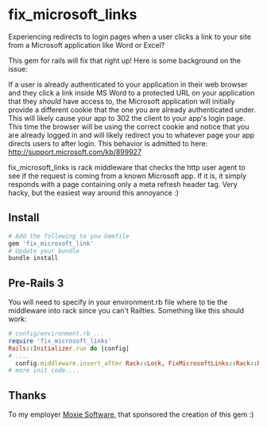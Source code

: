 fix_microsoft_links
===================

Experiencing redirects to login pages when a user clicks a link to your site from a Microsoft application like Word or Excel?

This gem for rails will fix that right up!  Here is some background on the issue:

If a user is already authenticated to your application in their web browser and they click a link inside MS Word to a protected URL on your application that they *should* have access to, the Microsoft application will initially provide a different cookie that the one you are already authenticated under.  This will likely cause your app to 302 the client to your app's login page.  This time the browser will be using the correct cookie and notice that you are already logged in and will likely redirect you to whatever page your app directs users to after login.  This behavior is admitted to here: http://support.microsoft.com/kb/899927

fix_microsoft_links is rack middleware that checks the http user agent to see if the request is coming from a known Microsoft app.  If it is, it simply responds with a page containing only a meta refresh header tag.  Very hacky, but the easiest way around this annoyance :)

## Install 

``` ruby
# Add the following to you Gemfile
gem 'fix_microsoft_link'
# Update your bundle
bundle install
```

## Pre-Rails 3

You will need to specify in your environment.rb file where to tie the middleware into rack since you can't Railties.  Something like this should work:

``` ruby
# config/environment.rb ...
require 'fix_microsoft_links'
Rails::Initializer.run do |config|
# ....
  config.middleware.insert_after Rack::Lock, FixMicrosoftLinks::Rack::Response
# more init code....
```

## Thanks

To my employer [Moxie Software][moxiesoft], that sponsored the creation of this gem :)

[moxiesoft]: http://www.moxiesoft.com/